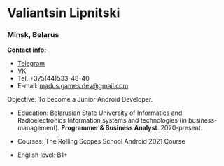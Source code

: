 # Valiantsin Lipnitski
  ### Minsk, Belarus
**Contact info:** 
* [Telegram](t.me/user01177) 
* [VK](vk.com/v.lipnitsky)
* Tel. +375(44)533-48-40 
* E-mail: madus.games.dev@gmail.com

Objective:
To become a Junior Android Developer.


* Education:
Belarusian State University of
Informatics and
Radioelectronics
Information systems and technologies (in business-management).
**Programmer & Business Analyst**. 2020-present.
* Courses:
The Rolling Scopes School Android 2021 Course

* English level: B1+ 

